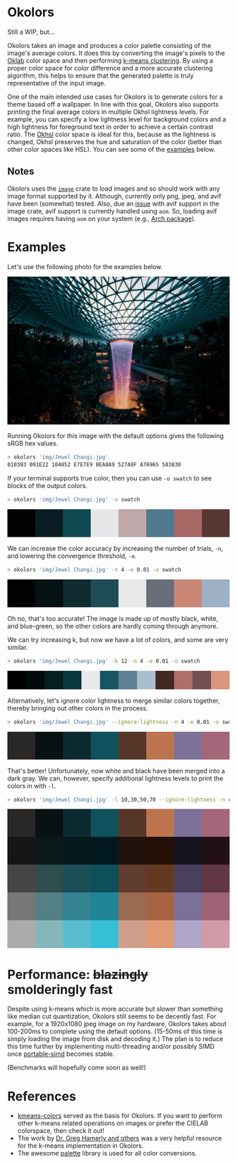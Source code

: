 # Okolors

Still a WIP, but...

Okolors takes an image and produces a color palette consisting of the image's average colors.
It does this by converting the image's pixels to the [Oklab](https://bottosson.github.io/posts/oklab/) color space
and then performing [k-means clustering](https://en.wikipedia.org/wiki/K-means_clustering).
By using a proper color space for color difference and a more accurate clustering algorithm,
this helps to ensure that the generated palette is truly representative of the input image.

One of the main intended use cases for Okolors is to generate colors for a theme based off a wallpaper.
In line with this goal, Okolors also supports printing the final average colors in multiple Okhsl lightness levels.
For example, you can specify a low lightness level for background colors
and a high lightness for foreground text in order to achieve a certain contrast ratio.
The [Okhsl](https://bottosson.github.io/posts/colorpicker/) color space is ideal for this,
because as the lightness is changed, Okhsl preserves the hue and saturation of the color
(better than other color spaces like HSL). You can see some of the [examples](#examples) below.

## Notes

Okolors uses the [`image`](https://github.com/image-rs/image) crate to load images
and so should work with any image format supported by it.
Although, currently only png, jpeg, and avif have been (somewhat) tested.
Also, due an [issue](https://github.com/image-rs/image/issues/1647) with avif support in the image crate,
avif support is currently handled using `aom`.
So, loading avif images requires having `aom` on your system
(e.g., [Arch package](https://archlinux.org/packages/extra/x86_64/aom/)).

# Examples

Let's use the following photo for the examples below.

![Jewel Changi Airport Waterfall](docs/Jewel%20Changi.jpg)

Running Okolors for this image with the default options gives the following sRGB hex values.

```bash
> okolors 'img/Jewel Changi.jpg'
010303 091E22 104852 E7E7E9 BEA8A9 527A8F A76965 583830
```

If your terminal supports true color,
then you can use `-o swatch` to see blocks of the output colors.

```bash
> okolors 'img/Jewel Changi.jpg' -o swatch
```

![](docs/swatch1.svg)

We can increase the color accuracy by increasing the number of trials, `-n`, and lowering the convergence threshold, `-e`.

```bash
> okolors 'img/Jewel Changi.jpg' -n 4 -e 0.01 -o swatch
```

![](docs/swatch2.svg)

Oh no, that's too accurate!
The image is made up of mostly black, white, and blue-green,
so the other colors are hardly coming through anymore.

We can try increasing k, but now we have a lot of colors, and some are very similar.

```bash
> okolors 'img/Jewel Changi.jpg' -k 12 -n 4 -e 0.01 -o swatch
```

![](docs/swatch3.svg)

Alternatively, let's ignore color lightness to merge similar colors together, thereby bringing out other colors in the process.

```bash
> okolors 'img/Jewel Changi.jpg' --ignore-lightness -n 4 -e 0.01 -o swatch
```

![](docs/swatch4.svg)

That's better! Unfortunately, now white and black have been merged into a dark gray. We can, however, specify additional lightness levels to print the colors in with `-l`.

```bash
> okolors 'img/Jewel Changi.jpg' -l 10,30,50,70 --ignore-lightness -n 4 -e 0.01 -o swatch
```

![](docs/swatch5.svg)

# Performance: ~~blazingly~~ smolderingly fast

Despite using k-means which is more accurate but slower than something like median cut quantization,
Okolors still seems to be decently fast. For example, for a 1920x1080 jpeg image on my hardware,
Okolors takes about 100-200ms to complete using the default options.
(15-50ms of this time is simply loading the image from disk and decoding it.)
The plan is to reduce this time further by implementing multi-threading
and/or possibly SIMD once [portable-simd](https://github.com/rust-lang/rust/issues/86656) becomes stable.

(Benchmarks will hopefully come soon as well!)

# References

- [kmeans-colors](https://github.com/okaneco/kmeans-colors/) served as the basis for Okolors.
  If you want to perform other k-means related operations on images or prefer the CIELAB colorspace, then check it out!
- The work by [Dr. Greg Hamerly and others](https://cs.baylor.edu/~hamerly/software/kmeans)
  was a very helpful resource for the k-means implementation in Okolors.
- The awesome [palette](https://github.com/Ogeon/palette) library is used for all color conversions.
